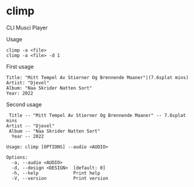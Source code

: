 # climp
CLI Musci Player

Usage
```
climp -a <file>
climp -a <file> -d 1
```

First usage
```
Title: "Mitt Tempel Av Stierner Og Brennende Maaner"|(7.6splat mins)
Artist: "Djevel"
Album: "Naa Skrider Natten Sort"
Year: 2022
```

Second usage
```
 Title -- "Mitt Tempel Av Stierner Og Brennende Maaner" -- 7.6splat mins
Artist -- "Djevel"
 Album -- "Naa Skrider Natten Sort"
  Year -- 2022
```

```
Usage: climp [OPTIONS] --audio <AUDIO>

Options:
  -a, --audio <AUDIO>    
  -d, --design <DESIGN>  [default: 0]
  -h, --help             Print help
  -V, --version          Print version
```
